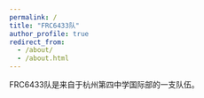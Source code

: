 ```yaml
---
permalink: /
title: "FRC6433队"
author_profile: true
redirect_from: 
  - /about/
  - /about.html
---
```


FRC6433队是来自于杭州第四中学国际部的一支队伍。
